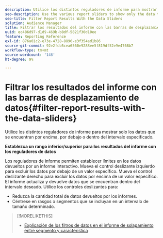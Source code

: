 ```yaml
---
description: Utilice los distintos reguladores de informe para mostrar solo los datos que se encuentran por encima, por debajo o dentro del intervalo especificado.
seo-description: Use the various report sliders to show only the data that falls above, below, or within your specified range.
seo-title: Filter Report Results With the Data Sliders
solution: Audience Manager
title: Filtrar los resultados del informe con las barras de desplazamiento de datos
uuid: ec486d97-d1d9-469b-b8df-5821f30d10ee
feature: Reporting Reference
exl-id: 876a01c2-e73e-4728-8890-e3f354ad1b86
source-git-commit: 92e2fcb5cea6560e9288ee5f819df52e9e4768b7
workflow-type: tm+mt
source-wordcount: '148'
ht-degree: 9%

---
```


# Filtrar los resultados del informe con las barras de desplazamiento de datos{#filter-report-results-with-the-data-sliders}

Utilice los distintos reguladores de informe para mostrar solo los datos que se encuentran por encima, por debajo o dentro del intervalo especificado.

<!-- 

c_reach_slider.xml

 -->

**Establezca un rango inferior/superior para los resultados del informe con los reguladores de datos**

Los reguladores de informe permiten establecer límites en los datos devueltos por un informe interactivo. Mueva el control deslizante izquierdo para excluir los datos por debajo de un valor específico. Mueva el control deslizante derecho para excluir los datos por encima de un valor específico. El informe actualiza y devuelve datos que se encuentran dentro del intervalo deseado. Utilice los controles deslizantes para:

* Reduzca la cantidad total de datos devueltos por los informes.
* Céntrese en rasgos o segmentos que se incluyan en un intervalo de tamaño determinado.

>[!MORELIKETHIS]
>
>* [Explicación de los filtros de datos en el informe de solapamiento entre segmento y característica](../../reporting/dynamic-reports/segment-trait-overlap-report.md#data-filters-s2t-report)

